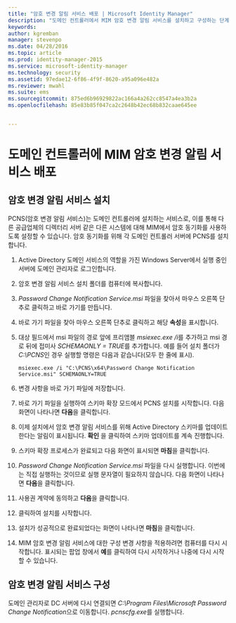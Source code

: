 ```yaml
---
title: "암호 변경 알림 서비스 배포 | Microsoft Identity Manager"
description: "도메인 컨트롤러에서 MIM 암호 변경 알림 서비스를 설치하고 구성하는 단계를 알아봅니다."
keywords: 
author: kgremban
manager: stevenpo
ms.date: 04/28/2016
ms.topic: article
ms.prod: identity-manager-2015
ms.service: microsoft-identity-manager
ms.technology: security
ms.assetid: 97edae12-6f86-4f9f-8620-a95a096e482a
ms.reviewer: mwahl
ms.suite: ems
ms.sourcegitcommit: 875ed6b96929822ac166a4a262cc8547a4ea3b2a
ms.openlocfilehash: 85e83b85f047ca2c2648b42ec68b832caae645ee


---
```


# 도메인 컨트롤러에 MIM 암호 변경 알림 서비스 배포

## 암호 변경 알림 서비스 설치
PCNS(암호 변경 알림 서비스)는 도메인 컨트롤러에 설치하는 서비스로, 이를 통해 다른 공급업체의 디렉터리 서버 같은 다른 시스템에 대해 MIM에서 암호 동기화를 사용하도록 설정할 수 있습니다. 암호 동기화를 위해 각 도메인 컨트롤러 서버에 PCNS를 설치합니다.

1.  Active Directory 도메인 서비스의 역할을 가진 Windows Server에서 실행 중인 서버에 도메인 관리자로 로그인합니다.

2.  암호 변경 알림 서비스 설치 폴더를 컴퓨터에 복사합니다.

3.  *Password Change Notification Service.msi* 파일을 찾아서 마우스 오른쪽 단추로 클릭하고 바로 가기를 만듭니다.

4.  바로 가기 파일을 찾아 마우스 오른쪽 단추로 클릭하고 해당 **속성**을 표시합니다.

5.  대상 필드에서 msi 파일의 경로 앞에 프리앰블 *msiexec.exe /i*를 추가하고 msi 경로 뒤에 접미사 *SCHEMAONLY = TRUE*를 추가합니다. 예를 들어 설치 폴더가 *C:\PCNS*인 경우 실행할 명령은 다음과 같습니다(모두 한 줄에 표시).

    ```
    msiexec.exe /i "C:\PCNS\x64\Password Change Notification Service.msi" SCHEMAONLY=TRUE
    ```

6.  변경 사항을 바로 가기 파일에 저장합니다.

7.  바로 가기 파일을 실행하여 스키마 확장 모드에서 PCNS 설치를 시작합니다. 다음 화면이 나타나면 **다음**을 클릭합니다.

8.  이제 설치에서 암호 변경 알림 서비스를 위해 Active Directory 스키마를 업데이트한다는 알림이 표시됩니다. **확인** 을 클릭하여 스키마 업데이트를 계속 진행합니다.

9. 스키마 확장 프로세스가 완료되고 다음 화면이 표시되면 **마침**을 클릭합니다.

10. *Password Change Notification Service.msi* 파일을 다시 실행합니다. 이번에는 직접 실행하는 것이므로 실행 문자열이 필요하지 않습니다.  다음 화면이 나타나면 **다음**을 클릭합니다.

11. 사용권 계약에 동의하고 **다음**을 클릭합니다.

12. 클릭하여 설치를 시작합니다.

13. 설치가 성공적으로 완료되었다는 화면이 나타나면 **마침**을 클릭합니다.

14. MIM 암호 변경 알림 서비스에 대한 구성 변경 사항을 적용하려면 컴퓨터를 다시 시작합니다. 표시되는 팝업 창에서 **예**를 클릭하여 다시 시작하거나 나중에 다시 시작할 수 있습니다.

## 암호 변경 알림 서비스 구성
도메인 관리자로 DC 서버에 다시 연결되면 *C:\Program Files\Microsoft Password Change Notification*으로 이동합니다. *pcnscfg.exe*를 실행합니다.



<!--HONumber=Apr16_HO3-->


